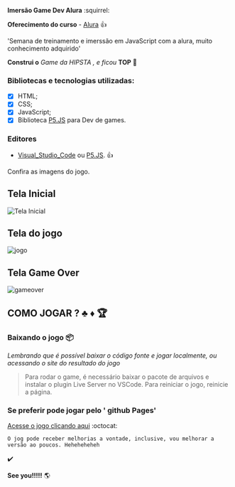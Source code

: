 **Imersão Game Dev Alura**  :squirrel:

**Oferecimento do curso** - [Alura](https://www.alura.com.br/)  :+1:

'Semana de treinamento e imerssão em JavaScript com a alura, muito conhecimento adquirido'


**Construi o** *Game da HIPSTA , e ficou* **TOP** :jack_o_lantern:


### Bibliotecas e tecnologias utilizadas:
- [x] HTML;
- [x] CSS;
- [x] JavaScript;
- [x] Biblioteca [P5.JS](https://p5js.org/) para Dev de games.

###  Editores
- [Visual_Studio_Code](https://code.visualstudio.com/) ou [P5.JS](https://p5js.org/). :+1:

Confira as imagens do jogo.

## **Tela Inicial**

![Tela Inicial](https://user-images.githubusercontent.com/39719285/85905348-91364900-b7e1-11ea-909f-b036d751607b.png)

## **Tela do jogo**

![jogo](https://user-images.githubusercontent.com/39719285/85905371-9d220b00-b7e1-11ea-9a91-ab19bc04e81e.png)

## **Tela Game Over**

![gameover](https://user-images.githubusercontent.com/39719285/85905393-aad79080-b7e1-11ea-8bfa-1c1901a8d780.png)


## COMO JOGAR ? :clubs: :diamonds: :trophy:

### Baixando o jogo :package:

*Lembrando que é possível baixar o código fonte e jogar localmente, ou acessando o site do resultado do jogo*

> Para rodar o game, é necessário baixar o pacote de arquivos e instalar o plugin Live Server no VSCode.
> Para reiniciar o jogo, reinicie a página.

### Se preferir pode jogar pelo ' github Pages'

[Acesse o jogo clicando aqui](teste.site) :octocat:


 ```
 O jog pode receber melhorias a vontade, inclusive, vou melhorar a versão ao poucos. Heheheheheh
 ```
 :heavy_check_mark:


 **See you!!!!!**  :earth_americas:

